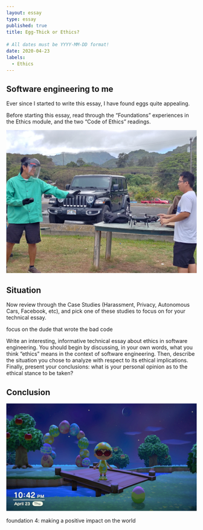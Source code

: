```yaml
---
layout: essay
type: essay
published: true
title: Egg-Thick or Ethics?

# All dates must be YYYY-MM-DD format!
date: 2020-04-23
labels:
  - Ethics
---
```


## Software engineering to me

Ever since I started to write this essay, I have found eggs quite appealing.

Before starting this essay, read through the “Foundations” experiences in the Ethics module, and the two “Code of Ethics” readings.

<img class="ui fluid rounded image" src="../images/ethics-droneSafety.jpg">

## Situation

Now review through the Case Studies (Harassment, Privacy, Autonomous Cars, Facebook, etc), and pick one of these studies to focus on for your technical essay.

focus on the dude that wrote the bad code

Write an interesting, informative technical essay about ethics in software engineering. You should begin by discussing, in your own words, what you think “ethics” means in the context of software engineering. Then, describe the situation you chose to analyze with respect to its ethical implications. Finally, present your conclusions: what is your personal opinion as to the ethical stance to be taken?

## Conclusion

<img class="ui large right floated rounded image" src="../images/ethics-animalXing.jpg">

foundation 4: making a positive impact on the world
